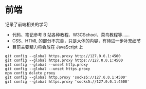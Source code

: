 # 前端

记录了前端相关的学习

- 代码、笔记参考 B 站各种教程、W3CSchool、菜鸟教程等……
- CSS、HTML 的部分不完善，只是大体的内容，有待进一步补充细节
- 目前主要精力将会放在 JavaScript 上

```
git config --global https.proxy http://127.0.0.1:4500
git config --global https.proxy https://127.0.0.1:4500
git config --global --unset http.proxy
git config --global --unset https.proxy
npm config delete proxy
git config --global http.proxy 'socks5://127.0.0.1:4500'
git config --global https.proxy 'socks5://127.0.0.1:4500'
```

